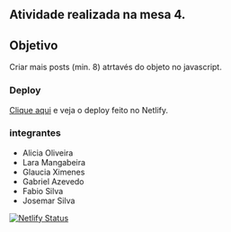 ## Atividade realizada na mesa 4.
## Objetivo
Criar mais posts (min. 8) atrtavés do objeto no javascript.

### Deploy

[Clique aqui](https://mesa4-aula06.netlify.app/) e veja o deploy feito no Netlify.

### integrantes

- Alicia Oliveira
- Lara Mangabeira
- Glaucia Ximenes
- Gabriel Azevedo
- Fabio Silva
- Josemar Silva


[![Netlify Status](https://api.netlify.com/api/v1/badges/0d216ba6-c716-4710-a559-961afc875d54/deploy-status)](https://app.netlify.com/sites/kaleidoscopic-frangipane-5066ab/deploys)